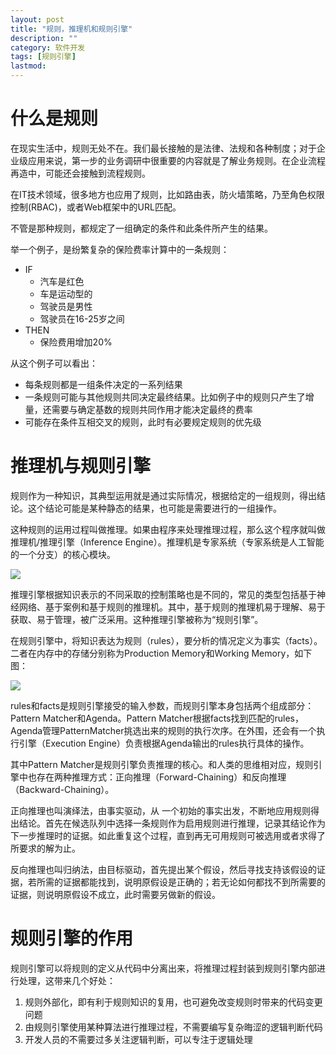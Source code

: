 ```yaml
---
layout: post
title: "规则，推理机和规则引擎"
description: ""
category: 软件开发
tags: [规则引擎]
lastmod: 
---
```


# 什么是规则

在现实生活中，规则无处不在。我们最长接触的是法律、法规和各种制度；对于企业级应用来说，第一步的业务调研中很重要的内容就是了解业务规则。在企业流程再造中，可能还会接触到流程规则。

在IT技术领域，很多地方也应用了规则，比如路由表，防火墙策略，乃至角色权限控制(RBAC)，或者Web框架中的URL匹配。

不管是那种规则，都规定了一组确定的条件和此条件所产生的结果。

举一个例子，是纷繁复杂的保险费率计算中的一条规则：


- IF
  + 汽车是红色
  + 车是运动型的
  + 驾驶员是男性
  + 驾驶员在16-25岁之间
- THEN
  + 保险费用增加20%

从这个例子可以看出：

- 每条规则都是一组条件决定的一系列结果
- 一条规则可能与其他规则共同决定最终结果。比如例子中的规则只产生了增量，还需要与确定基数的规则共同作用才能决定最终的费率
- 可能存在条件互相交叉的规则，此时有必要规定规则的优先级

# 推理机与规则引擎

规则作为一种知识，其典型运用就是通过实际情况，根据给定的一组规则，得出结论。这个结论可能是某种静态的结果，也可能是需要进行的一组操作。

这种规则的运用过程叫做推理。如果由程序来处理推理过程，那么这个程序就叫做推理机/推理引擎（Inference Engine）。推理机是专家系统（专家系统是人工智能的一个分支）的核心模块。

![](/images/rule-engine/inference_engine.png)

推理引擎根据知识表示的不同采取的控制策略也是不同的，常见的类型包括基于神经网络、基于案例和基于规则的推理机。其中，基于规则的推理机易于理解、易于获取、易于管理，被广泛采用。这种推理引擎被称为“规则引擎”。

在规则引擎中，将知识表达为规则（rules），要分析的情况定义为事实（facts）。二者在内存中的存储分别称为Production Memory和Working Memory，如下图：

![](/images/rule-engine/rule_engine.png)

rules和facts是规则引擎接受的输入参数，而规则引擎本身包括两个组成部分：Pattern Matcher和Agenda。Pattern Matcher根据facts找到匹配的rules，Agenda管理PatternMatcher挑选出来的规则的执行次序。在外围，还会有一个执行引擎（Execution Engine）负责根据Agenda输出的rules执行具体的操作。

其中Pattern Matcher是规则引擎负责推理的核心。和人类的思维相对应，规则引擎中也存在两种推理方式：正向推理（Forward-Chaining）和反向推理（Backward-Chaining）。

正向推理也叫演绎法，由事实驱动，从 一个初始的事实出发，不断地应用规则得出结论。首先在候选队列中选择一条规则作为启用规则进行推理，记录其结论作为下一步推理时的证据。如此重复这个过程，直到再无可用规则可被选用或者求得了所要求的解为止。

反向推理也叫归纳法，由目标驱动，首先提出某个假设，然后寻找支持该假设的证据，若所需的证据都能找到，说明原假设是正确的；若无论如何都找不到所需要的证据，则说明原假设不成立，此时需要另做新的假设。


# 规则引擎的作用

规则引擎可以将规则的定义从代码中分离出来，将推理过程封装到规则引擎内部进行处理，这带来几个好处：

1. 规则外部化，即有利于规则知识的复用，也可避免改变规则时带来的代码变更问题
2. 由规则引擎使用某种算法进行推理过程，不需要编写复杂晦涩的逻辑判断代码
3. 开发人员的不需要过多关注逻辑判断，可以专注于逻辑处理




